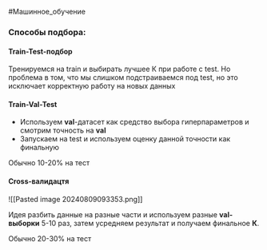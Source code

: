 #Машинное_обучение 

### Cпособы подбора:

#### Train-Test-подбор

Тренируемся на train и выбирать лучшее К при работе с test. Но проблема в том, что мы слишком подстраиваемся под test, но это исключает корректную работу на новых данных
#### Train-Val-Test 

- Используем **val**-датасет как средство выбора гиперпараметров и смотрим точность на **val**
- Запускаем на test и используем оценку данной точности как финальную 

Обычно 10-20% на тест
#### Cross-валидацтя

![[Pasted image 20240809093353.png]]

Идея разбить данные на разные части и используем разные **val-выборки** 5-10 раз, затем усредняем результат и получаем финальное **К**.

Обычно 20-30% на тест 
